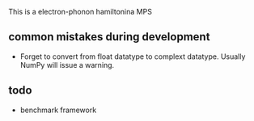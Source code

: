 This is a electron-phonon hamiltonina MPS


## common mistakes during development

* Forget to convert from float datatype to complext datatype. Usually NumPy will issue a warning.

## todo
* benchmark framework
